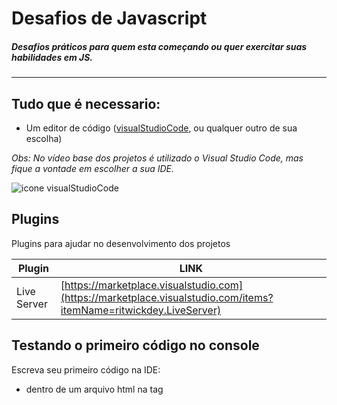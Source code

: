 # Desafios de Javascript
##### Desafios práticos para quem esta começando ou quer exercitar suas habilidades em JS.
---
## Tudo que é necessario:
- Um editor de código ([visualStudioCode](https://code.visualstudio.com/), ou qualquer outro de sua escolha)

_Obs: No vídeo base dos projetos é utilizado o Visual Studio Code, mas fique a vontade em escolher a sua IDE._

![icone visualStudioCode](https://code.visualstudio.com/assets/blogs/2017/10/24/blueicon.png)

## Plugins
Plugins para ajudar no desenvolvimento dos projetos

| Plugin | LINK |
| ------ | ------ |
| Live Server | [https://marketplace.visualstudio.com](https://marketplace.visualstudio.com/items?itemName=ritwickdey.LiveServer) |

## Testando o primeiro código no console
Escreva seu primeiro código na IDE:
- dentro de um arquivo html na tag <script>

```html
<script>
    console.log("Olá, mundo!")
</script>
```

- em um arquivo .js sendo chamado pelo html:
- ou em um arquivo .js sendo chamado pelo node

```js
console.log("Olá, mundo!")
```

## Se você está começando, use o vídeo fonte dos projetos como direcionamento
> Curso Javascript Completo 2020 [Iniciantes] + 14 Mini-Projetos
O vídeo é uma aula de JavaScritp, se você está começando, tem dificuldade ou não lembra a syntaxe da linguagem, recomendo fortemente que assista o vídeo.
> https://www.youtube.com/watch?v=i6Oi-YtXnAU

> Nota: `Tente fazer os desafios antes de buscar por ajuda, tente se desafiar e se surpreenda com a sua capacidade 😉`

## Projeto 01  - Trocando Valores de Variáveis
- Inverta os valores de saída das variáveis abaixo.

```JS
let a = 'vermelho'
let b = 'azul'

console.log(a)
console.log(b)
```

output:
```
azul
vermelho
```

## Projeto 02 - Máximo Entre Dois Valores
- Dado dois valores N, retorne o maior valor usando funções e retornando o valor para o seu console.

```JS
function max(num1, num2){}

console.log(max(1, 2))
console.log(max(9, 2))
```

## Projeto 03 - FizzBuzz
- Se o valor N for divisível por 3 ele retorna o texto 'Fizz'
- Se o valor N for divisível por 5 ele retorna o texto 'Buzz'
- Se o valor N for divisível por 3 e por 5 ele retorna o texto 'FizzBuzz'
- Se ele não for divisível por 3 e nem por 5 ele retorna o valor o próprio N
- E se o valor N não for um número, tem de retornar o texto 'Não é um número'

```JS
function fizzBuzz(entrada){}

// entrada
const resultado = fizzBuzz(15);
// saida
console.log(resultado)
```

## Projeto 04 - Medidor de velocidade
- Criar um radar de veocidade e calcular multa
- Velocidade máxima de até 70km/h
- A cada 5km acima do limite, você ganha 1 ponto na carteira
- Se os pontos forem maior que 12, a carteira é suspensa
- Use Math.Floor() para arredondar o resultado
```JS
function verificarVelocidade(velocidade){}

// entrada
verificarVelocidade(180)
// saida
console.log()
```

---

**Uma organização LAG com o incentivo e busca de desafios dos próprios estudantes do servidor.**

Link de convite do servidor LAG: <https://discord.gg/Z4RcfxtPYE>

Fonte: <https://www.youtube.com/watch?v=i6Oi-YtXnAU>

**"Não é a linguagem de programação que define o programador, mas sim sua lógica!"**
